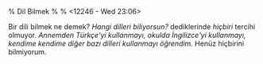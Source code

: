 % Dil Bilmek
% 
% <12246 - Wed 23:06>

Bir dili bilmek ne demek? _Hangi dilleri biliyorsun?_ dediklerinde
_hiçbiri_ tercihi olmuyor. _Annemden Türkçe'yi kullanmayı, okulda
İngilizce'yi kullanmayı, kendime kendime diğer bazı dilleri kullanmayı
öğrendim._ Henüz hiçbirini bilmiyorum. 
